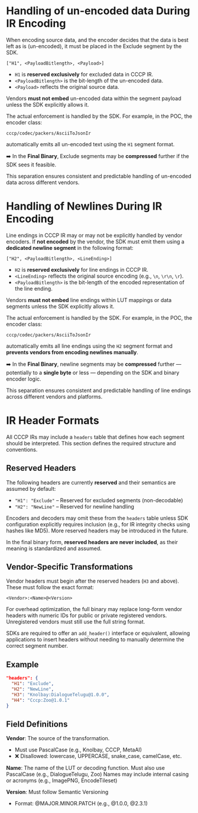 # Handling of un-encoded data During IR Encoding

When encoding source data, and the encoder decides that the data is best left as is (un-encoded), it must be placed in the Exclude segment by the SDK.

```
["H1", <PayloadBitlength>, <Payload>]
```

* `H1` is **reserved exclusively** for excluded data in CCCP IR.
* `<PayloadBitlength>` is the bit-length of the un-encoded data.
* `<Payload>` reflects the original source data.

Vendors **must not embed** un-encoded data within the segment payload unless the SDK explicitly allows it.

The actual enforcement is handled by the SDK. For example, in the POC, the encoder class:

```
cccp/codec/packers/AsciiToJsonIr
```

automatically emits all un-encoded text using the `H1` segment format.

➡️ In the **Final Binary**, Exclude segments may be **compressed** further if the SDK sees it feasible.

This separation ensures consistent and predictable handling of un-encoded data across different vendors.

# Handling of Newlines During IR Encoding

Line endings in CCCP IR may or may not be explicitly handled by vendor encoders. If **not encoded** by the vendor, the SDK must emit them using a **dedicated newline segment** in the following format:

```
["H2", <PayloadBitlength>, <LineEnding>]
```

* `H2` is **reserved exclusively** for line endings in CCCP IR.
* `<LineEnding>` reflects the original source encoding (e.g., `\n`, `\r\n`, `\r`).
* `<PayloadBitlength>` is the bit-length of the encoded representation of the line ending.

Vendors **must not embed** line endings within LUT mappings or data segments unless the SDK explicitly allows it.

The actual enforcement is handled by the SDK. For example, in the POC, the encoder class:

```
cccp/codec/packers/AsciiToJsonIr
```

automatically emits all line endings using the `H2` segment format and **prevents vendors from encoding newlines manually**.

➡️ In the **Final Binary**, newline segments may be **compressed** further — potentially to a **single byte** or less — depending on the SDK and binary encoder logic.

This separation ensures consistent and predictable handling of line endings across different vendors and platforms.

# IR Header Formats

All CCCP IRs may include a `headers` table that defines how each segment should be interpreted. This section defines the required structure and conventions.

## Reserved Headers

The following headers are currently **reserved** and their semantics are assumed by default:

* `"H1": "Exclude"` – Reserved for excluded segments (non-decodable)
* `"H2": "NewLine"` – Reserved for newline handling

Encoders and decoders may omit these from the `headers` table unless SDK configuration explicitly requires inclusion (e.g., for IR integrity checks using hashes like MD5). More reserved headers may be introduced in the future.

In the final binary form, **reserved headers are never included**, as their meaning is standardized and assumed.

## Vendor-Specific Transformations

Vendor headers must begin after the reserved headers (`H3` and above). These must follow the exact format:

`<Vendor>:<Name>@<Version>`

For overhead optimization, the full binary may replace long-form vendor headers with numeric IDs for public or private registered vendors. Unregistered vendors must still use the full string format.

SDKs are required to offer an `add_header()` interface or equivalent, allowing applications to insert headers without needing to manually determine the correct segment number.

## Example

```json
"headers": {
  "H1": "Exclude",
  "H2": "NewLine",
  "H3": "Knolbay:DialogueTelugu@1.0.0",
  "H4": "Cccp:Zoo@1.0.1"
}
```

## Field Definitions

**Vendor**: The source of the transformation.
- Must use PascalCase (e.g., Knolbay, CCCP, MetaAI)
- ❌ Disallowed: lowercase, UPPERCASE, snake_case, camelCase, etc.

**Name**: The name of the LUT or decoding function.
Must also use PascalCase (e.g., DialogueTelugu, Zoo)
Names may include internal casing or acronyms (e.g., ImagePNG, EncodeTileset)

**Version**: Must follow Semantic Versioning
- Format: @MAJOR.MINOR.PATCH (e.g., @1.0.0, @2.3.1)
